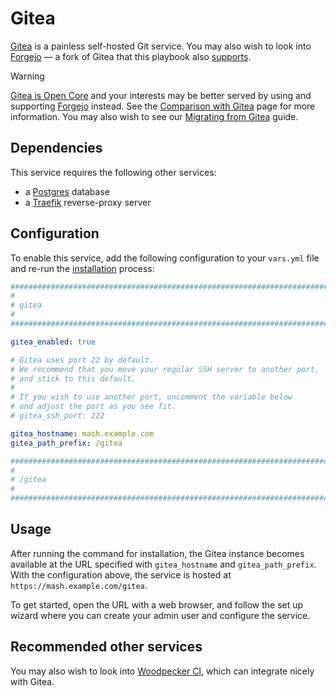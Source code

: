 <!--
SPDX-FileCopyrightText: 2023 Slavi Pantaleev
SPDX-FileCopyrightText: 2025 Suguru Hirahara

SPDX-License-Identifier: AGPL-3.0-or-later
-->

# Gitea

[Gitea](https://gitea.io/) is a painless self-hosted Git service. You may also wish to look into [Forgejo](https://forgejo.org/) — a fork of Gitea that this playbook also [supports](forgejo.md).

> [!WARNING]
> [Gitea is Open Core](https://codeberg.org/forgejo/discussions/issues/102) and your interests may be better served by using and supporting [Forgejo](forgejo.md) instead. See the [Comparison with Gitea](https://forgejo.org/compare-to-gitea/) page for more information. You may also wish to see our [Migrating from Gitea](forgejo.md#migrating-from-gitea) guide.


## Dependencies

This service requires the following other services:

- a [Postgres](postgres.md) database
- a [Traefik](traefik.md) reverse-proxy server


## Configuration

To enable this service, add the following configuration to your `vars.yml` file and re-run the [installation](../installing.md) process:

```yaml
########################################################################
#                                                                      #
# gitea                                                                #
#                                                                      #
########################################################################

gitea_enabled: true

# Gitea uses port 22 by default.
# We recommend that you move your regular SSH server to another port,
# and stick to this default.
#
# If you wish to use another port, uncomment the variable below
# and adjust the port as you see fit.
# gitea_ssh_port: 222

gitea_hostname: mash.example.com
gitea_path_prefix: /gitea

########################################################################
#                                                                      #
# /gitea                                                               #
#                                                                      #
########################################################################
```

## Usage

After running the command for installation, the Gitea instance becomes available at the URL specified with `gitea_hostname` and `gitea_path_prefix`. With the configuration above, the service is hosted at `https://mash.example.com/gitea`.

To get started, open the URL with a web browser, and follow the set up wizard where you can create your admin user and configure the service.

## Recommended other services

You may also wish to look into [Woodpecker CI](woodpecker-ci.md), which can integrate nicely with Gitea.
